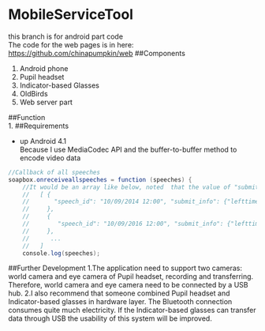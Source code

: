# MobileServiceTool  
this branch is for android part code  
The code for the web pages is in here:  
https://github.com/chinapumpkin/web
##Components   
1. Android phone   
2. Pupil headset  
3. Indicator-based Glasses  
4. OldBirds  
5. Web server part   

##Function  
1. 
##Requirements
* up Android 4.1  
    Because I use MediaCodec API and the buffer-to-buffer method to encode video data
```java
//Callback of all speeches
soapbox.onreceiveallspeeches = function (speeches) {
    //It would be an array like below, noted  that the value of "submit_info" field would preserve as whatever you send when you submit
    //   [ {
    //       "speech_id": "10/09/2014 12:00", "submit_info": {"lefttime": XXX, "topic": XXX ...}
    //     },
    //     {
    //        "speech_id": "10/09/2016 12:00", "submit_info": {"lefttime": XXX, "topic": XXX ...}
    //     },
    //      ...
    //   ]
    console.log(speeches);
```
##Further Development
1.The application need to support two cameras: world camera and eye camera of Pupil headset, recording and transferring. Therefore, world camera and eye camera need to be connected by a USB hub.
2.I also recommend that someone combined Pupil headset and Indicator-based glasses in hardware layer. The Bluetooth connection consumes quite much electricity. If the Indicator-based glasses can transfer data through USB the usability of this system will be improved.
